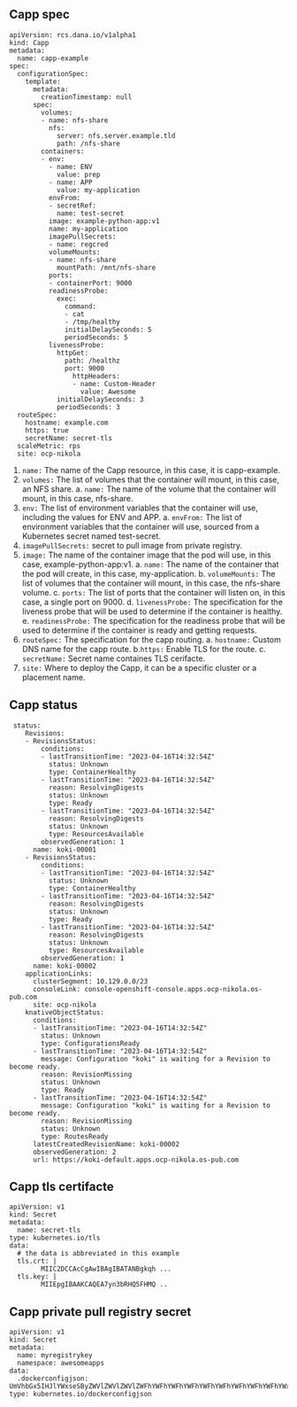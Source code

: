 ## Capp spec

```
apiVersion: rcs.dana.io/v1alpha1
kind: Capp
metadata:
  name: capp-example
spec:
  configurationSpec:
    template:
      metadata:
        creationTimestamp: null
      spec:
        volumes:
        - name: nfs-share
          nfs:
            server: nfs.server.example.tld
            path: /nfs-share
        containers:
        - env:
          - name: ENV
            value: prep
          - name: APP
            value: my-application
          envFrom:
          - secretRef:
            name: test-secret
          image: example-python-app:v1
          name: my-application
          imagePullSecrets:
          - name: regcred
          volumeMounts:
          - name: nfs-share
            mountPath: /mnt/nfs-share
          ports:
          - containerPort: 9000
          readinessProbe:
            exec:
              command:
              - cat
              - /tmp/healthy
              initialDelaySeconds: 5
              periodSeconds: 5
          livenessProbe:
            httpGet:
              path: /healthz
              port: 9000
                httpHeaders:
                - name: Custom-Header
                  value: Awesome
            initialDelaySeconds: 3
            periodSeconds: 3
  routeSpec:
    hostname: example.com
    https: true
    secretName: secret-tls
  scaleMetric: rps
  site: ocp-nikola
```

1. `name:` The name of the Capp resource, in this case, it is capp-example.
2. `volumes:` The list of volumes that the container will mount, in this case, an NFS share.
    a. `name:` The name of the volume that the container will mount, in this case, nfs-share.
3. `env:` The list of environment variables that the container will use, including the values for ENV and APP.
    a. `envFrom:` The list of environment variables that the container will use, sourced from a Kubernetes secret named test-secret.
4. `imagePullSecrets:` secret to pull image from private registry.
5. `image:` The name of the container image that the pod will use, in this case, example-python-app:v1.
    a. `name:` The name of the container that the pod will create, in this case, my-application.
    b. `volumeMounts:` The list of volumes that the container will mount, in this case, the nfs-share volume.
    c. `ports:` The list of ports that the container will listen on, in this case, a single port on 9000.
    d. `livenessProbe:` The specification for the liveness probe that will be used to determine if the container is healthy.
    e. `readinessProbe:` The specification for the readiness probe that will be used to determine if the container is ready and getting requests.
6. `routeSpec:` The specification for the capp routing.
    a. `hostname:` Custom DNS name for the capp route. 
    b.`https:` Enable TLS for the route.
    c. `secretName:` Secret name containes TLS cerifacte.
7. `site:` Where to deploy the Capp, it can be a specific cluster or a placement name. 

## Capp status

```
 status:
    Revisions:
    - RevisionsStatus:
        conditions:
        - lastTransitionTime: "2023-04-16T14:32:54Z"
          status: Unknown
          type: ContainerHealthy
        - lastTransitionTime: "2023-04-16T14:32:54Z"
          reason: ResolvingDigests
          status: Unknown
          type: Ready
        - lastTransitionTime: "2023-04-16T14:32:54Z"
          reason: ResolvingDigests
          status: Unknown
          type: ResourcesAvailable
        observedGeneration: 1
      name: koki-00001
    - RevisionsStatus:
        conditions:
        - lastTransitionTime: "2023-04-16T14:32:54Z"
          status: Unknown
          type: ContainerHealthy
        - lastTransitionTime: "2023-04-16T14:32:54Z"
          reason: ResolvingDigests
          status: Unknown
          type: Ready
        - lastTransitionTime: "2023-04-16T14:32:54Z"
          reason: ResolvingDigests
          status: Unknown
          type: ResourcesAvailable
        observedGeneration: 1
      name: koki-00002
    applicationLinks:
      clusterSegment: 10.129.0.0/23
      consoleLink: console-openshift-console.apps.ocp-nikola.os-pub.com
      site: ocp-nikola
    knativeObjectStatus:
      conditions:
      - lastTransitionTime: "2023-04-16T14:32:54Z"
        status: Unknown
        type: ConfigurationsReady
      - lastTransitionTime: "2023-04-16T14:32:54Z"
        message: Configuration "koki" is waiting for a Revision to become ready.
        reason: RevisionMissing
        status: Unknown
        type: Ready
      - lastTransitionTime: "2023-04-16T14:32:54Z"
        message: Configuration "koki" is waiting for a Revision to become ready.
        reason: RevisionMissing
        status: Unknown
        type: RoutesReady
      latestCreatedRevisionName: koki-00002
      observedGeneration: 2
      url: https://koki-default.apps.ocp-nikola.os-pub.com
```

## Capp tls certifacte

```
apiVersion: v1
kind: Secret
metadata:
  name: secret-tls
type: kubernetes.io/tls
data:
  # the data is abbreviated in this example
  tls.crt: |
        MIIC2DCCAcCgAwIBAgIBATANBgkqh ...
  tls.key: |
        MIIEpgIBAAKCAQEA7yn3bRHQ5FHMQ ..
```

## Capp private pull registry secret
```
apiVersion: v1
kind: Secret
metadata:
  name: myregistrykey
  namespace: awesomeapps
data:
  .dockerconfigjson: UmVhbGx5IHJlYWxseSByZWVlZWVlZWVlZWFhYWFhYWFhYWFhYWFhYWFhYWFhYWFhYWFhYWxsbGxsbGxsbGxsbGxsbGxsbGxsbGxsbGxsbGxsbGx5eXl5eXl5eXl5eXl5eXl5eXl5eSBsbGxsbGxsbGxsbGxsbG9vb29vb29vb29vb29vb29vb29vb29vb29vb25ubm5ubm5ubm5ubm5ubm5ubm5ubm5ubmdnZ2dnZ2dnZ2dnZ2dnZ2dnZ2cgYXV0aCBrZXlzCg==
type: kubernetes.io/dockerconfigjson
```
